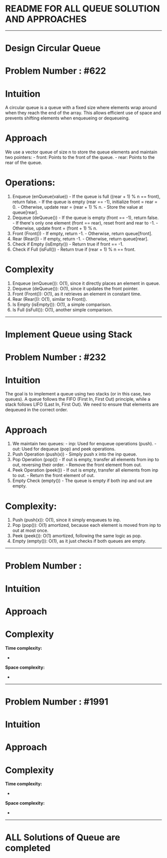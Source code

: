# README FOR ALL QUEUE SOLUTION AND APPROACHES 
---

# Design Circular Queue
# Problem Number : #622
# Intuition
<!-- Describe your first thoughts on how to solve this problem. -->
A circular queue is a queue with a fixed size where elements wrap around when they reach the end of the array. 
This allows efficient use of space and prevents shifting elements when enqueueing or dequeueing.

# Approach
<!-- Describe your approach to solving the problem. -->
We use a vector queue of size n to store the queue elements and maintain two pointers:
        - front: Points to the front of the queue.
        - rear: Points to the rear of the queue.
# Operations:
1. Enqueue (enQueue(value))
        - If the queue is full ((rear + 1) % n == front), return false.
        - If the queue is empty (rear == -1), initialize front = rear = 0.
        - Otherwise, update rear = (rear + 1) % n.
        - Store the value at queue[rear].
2. Dequeue (deQueue())
        - If the queue is empty (front == -1), return false.
        - If there's only one element (front == rear), reset front and rear to -1.
        - Otherwise, update front = (front + 1) % n.
3. Front (Front())
        - If empty, return -1.
        - Otherwise, return queue[front].
4. Rear (Rear())
        - If empty, return -1.
        - Otherwise, return queue[rear].
5. Check if Empty (isEmpty())
        - Return true if front == -1.
6. Check if Full (isFull())
        - Return true if (rear + 1) % n == front.

# Complexity
1. Enqueue (enQueue()): O(1), since it directly places an element in queue.
2. Dequeue (deQueue()): O(1), since it updates the front pointer.
3. Front (Front()): O(1), as it retrieves an element in constant time.
4. Rear (Rear()): O(1), similar to Front().
5. Is Empty (isEmpty()): O(1), a simple comparison.
6. Is Full (isFull()): O(1), another simple comparison.
---
# Implement Queue using Stack
# Problem Number : #232

# Intuition
<!-- Describe your first thoughts on how to solve this problem. -->
The goal is to implement a queue using two stacks (or in this case, two queues). 
A queue follows the FIFO (First In, First Out) principle, while a stack follows LIFO (Last In, First Out).
We need to ensure that elements are dequeued in the correct order.

# Approach
<!-- Describe your approach to solving the problem. -->
1. We maintain two queues:
        - inp: Used for enqueue operations (push).
        - out: Used for dequeue (pop) and peek operations.
2. Push Operation (push(x))
        - Simply push x into the inp queue.
3. Pop Operation (pop())
        - If out is empty, transfer all elements from inp to out, reversing their order.
        - Remove the front element from out.
4. Peek Operation (peek())
        - If out is empty, transfer all elements from inp to out.
        - Return the front element of out.
5. Empty Check (empty())
        - The queue is empty if both inp and out are empty.


# Complexity:
1. Push (push(x)): O(1), since it simply enqueues to inp.
2. Pop (pop()): O(1) amortized, because each element is moved from inp to out at most once.
3. Peek (peek()): O(1) amortized, following the same logic as pop.
4. Empty (empty()): O(1), as it just checks if both queues are empty.

---

# 
# Problem Number : #

# Intuition
<!-- Describe your first thoughts on how to solve this problem. -->

# Approach
<!-- Describe your approach to solving the problem. -->

# Complexity
**Time complexity:**
<!-- Add your time complexity here, e.g. $$O(n)$$ -->
- 

**Space complexity:**
<!-- Add your space complexity here, e.g. $$O(n)$$ -->
- 

---

# 
# Problem Number : #1991

# Intuition
<!-- Describe your first thoughts on how to solve this problem. -->

# Approach
<!-- Describe your approach to solving the problem. -->

   
# Complexity
**Time complexity:**
<!-- Add your time complexity here, e.g. $$O(n)$$ -->
- 
**Space complexity:**
<!-- Add your space complexity here, e.g. $$O(n)$$ -->
- 

---
# ALL Solutions of Queue are completed 
